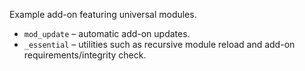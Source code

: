 Example add-on featuring universal modules.

* `mod_update` – automatic add-on updates.
* `_essential` – utilities such as recursive module reload and add-on requirements/integrity check.
